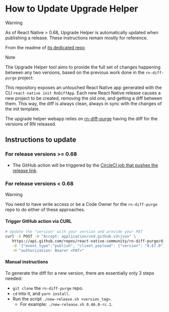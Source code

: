# How to Update Upgrade Helper

> [!WARNING]
> As of React Native > 0.68, Upgrade Helper is automatically updated when publishing a release. These instructions remain mostly for reference.

From the readme of [its dedicated repo](https://github.com/react-native-community/upgrade-helper#-how-it-works)

> [!Note]
>
> The Upgrade Helper tool aims to provide the full set of changes happening between any two versions, based on the previous work done in the `rn-diff-purge` project:
>
> This repository exposes an untouched React Native app generated with the CLI `react-native init RnDiffApp`. Each new React Native release causes a new project to be created, removing the old one, and getting a diff between them. This way, the diff is always clean, always in sync with the changes of the init template.

The upgrade helper webapp relies on [rn-diff-purge](https://github.com/react-native-community/rn-diff-purge) having the diff for the versions of RN released.

## Instructions to update

### For release versions >= 0.68

- The GitHub action will be triggered by the [CircleCI job that pushes the release link](https://github.com/facebook/react-native/blob/97291bfa3157ac171a2754e19a52d006040961fb/.circleci/config.yml#L1213-L1219).

### For release versions < 0.68

> [!Warning]
>
> You need to have write access or be a Code Owner for the `rn-diff-purge` repo to do either of these approaches.

#### Trigger GitHub action via CURL

```bash
# Update the "version" with your version and provide your PAT
curl -X POST -H "Accept: application/vnd.github.v3+json" \
   https://api.github.com/repos/react-native-community/rn-diff-purge/dispatches \
   -d '{"event_type":"publish", "client_payload": {"version": "0.67.0"}}' \
   -H "authorization: Bearer <PAT>"
```

#### Manual instructions

To generate the diff for a new version, there are essentially only 3 steps needed:

- `git clone` the `rn-diff-purge` repo.
- `cd` into it, and `yarn install`.
- Run the script `./new-release.sh <version_tag>`.
  - For example: `./new-release.sh 0.66.0-rc.1`.
